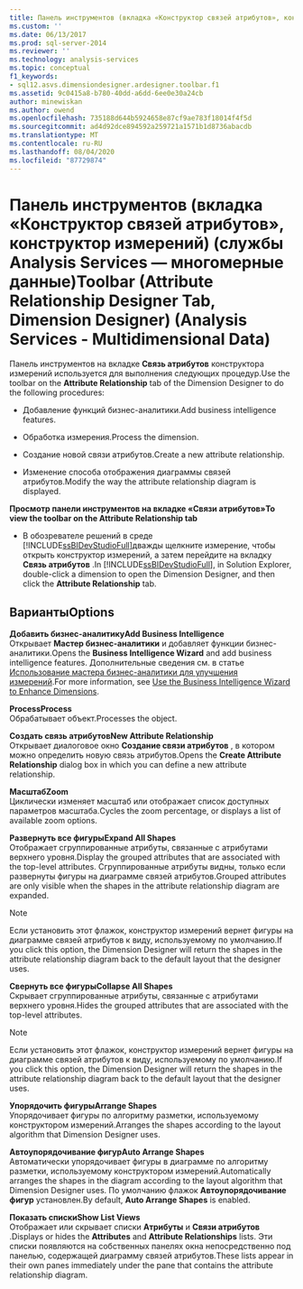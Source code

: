 ```yaml
---
title: Панель инструментов (вкладка «Конструктор связей атрибутов», конструктор измерений) (Analysis Services-многомерные данные) | Документация Майкрософт
ms.custom: ''
ms.date: 06/13/2017
ms.prod: sql-server-2014
ms.reviewer: ''
ms.technology: analysis-services
ms.topic: conceptual
f1_keywords:
- sql12.asvs.dimensiondesigner.ardesigner.toolbar.f1
ms.assetid: 9c0415a8-b780-40dd-a6dd-6ee0e30a24cb
author: minewiskan
ms.author: owend
ms.openlocfilehash: 735188d644b5924658e87cf9ae783f18014f4f5d
ms.sourcegitcommit: ad4d92dce894592a259721a1571b1d8736abacdb
ms.translationtype: MT
ms.contentlocale: ru-RU
ms.lasthandoff: 08/04/2020
ms.locfileid: "87729874"
---
```

# <a name="toolbar-attribute-relationship-designer-tab-dimension-designer-analysis-services---multidimensional-data"></a><span data-ttu-id="6547d-102">Панель инструментов (вкладка «Конструктор связей атрибутов», конструктор измерений) (службы Analysis Services — многомерные данные)</span><span class="sxs-lookup"><span data-stu-id="6547d-102">Toolbar (Attribute Relationship Designer Tab, Dimension Designer) (Analysis Services - Multidimensional Data)</span></span>
  <span data-ttu-id="6547d-103">Панель инструментов на вкладке **Связь атрибутов** конструктора измерений используется для выполнения следующих процедур.</span><span class="sxs-lookup"><span data-stu-id="6547d-103">Use the toolbar on the **Attribute Relationship** tab of the Dimension Designer to do the following procedures:</span></span>  
  
-   <span data-ttu-id="6547d-104">Добавление функций бизнес-аналитики.</span><span class="sxs-lookup"><span data-stu-id="6547d-104">Add business intelligence features.</span></span>  
  
-   <span data-ttu-id="6547d-105">Обработка измерения.</span><span class="sxs-lookup"><span data-stu-id="6547d-105">Process the dimension.</span></span>  
  
-   <span data-ttu-id="6547d-106">Создание новой связи атрибутов.</span><span class="sxs-lookup"><span data-stu-id="6547d-106">Create a new attribute relationship.</span></span>  
  
-   <span data-ttu-id="6547d-107">Изменение способа отображения диаграммы связей атрибутов.</span><span class="sxs-lookup"><span data-stu-id="6547d-107">Modify the way the attribute relationship diagram is displayed.</span></span>  
  
 <span data-ttu-id="6547d-108">**Просмотр панели инструментов на вкладке «Связи атрибутов»**</span><span class="sxs-lookup"><span data-stu-id="6547d-108">**To view the toolbar on the Attribute Relationship tab**</span></span>  
  
-   <span data-ttu-id="6547d-109">В обозревателе решений в среде [!INCLUDE[ssBIDevStudioFull](../includes/ssbidevstudiofull-md.md)]дважды щелкните измерение, чтобы открыть конструктор измерений, а затем перейдите на вкладку **Связь атрибутов** .</span><span class="sxs-lookup"><span data-stu-id="6547d-109">In [!INCLUDE[ssBIDevStudioFull](../includes/ssbidevstudiofull-md.md)], in Solution Explorer, double-click a dimension to open the Dimension Designer, and then click the **Attribute Relationship** tab.</span></span>  
  
## <a name="options"></a><span data-ttu-id="6547d-110">Варианты</span><span class="sxs-lookup"><span data-stu-id="6547d-110">Options</span></span>  
 <span data-ttu-id="6547d-111">**Добавить бизнес-аналитику**</span><span class="sxs-lookup"><span data-stu-id="6547d-111">**Add Business Intelligence**</span></span>  
 <span data-ttu-id="6547d-112">Открывает **Мастер бизнес-аналитики** и добавляет функции бизнес-аналитики.</span><span class="sxs-lookup"><span data-stu-id="6547d-112">Opens the **Business Intelligence Wizard** and add business intelligence features.</span></span> <span data-ttu-id="6547d-113">Дополнительные сведения см. в статье [Использование мастера бизнес-аналитики для улучшения измерений](use-the-business-intelligence-wizard-to-enhance-dimensions.md).</span><span class="sxs-lookup"><span data-stu-id="6547d-113">For more information, see [Use the Business Intelligence Wizard to Enhance Dimensions](use-the-business-intelligence-wizard-to-enhance-dimensions.md).</span></span>  
  
 <span data-ttu-id="6547d-114">**Process**</span><span class="sxs-lookup"><span data-stu-id="6547d-114">**Process**</span></span>  
 <span data-ttu-id="6547d-115">Обрабатывает объект.</span><span class="sxs-lookup"><span data-stu-id="6547d-115">Processes the object.</span></span>  
  
 <span data-ttu-id="6547d-116">**Создать связь атрибутов**</span><span class="sxs-lookup"><span data-stu-id="6547d-116">**New Attribute Relationship**</span></span>  
 <span data-ttu-id="6547d-117">Открывает диалоговое окно **Создание связи атрибутов** , в котором можно определить новую связь атрибутов.</span><span class="sxs-lookup"><span data-stu-id="6547d-117">Opens the **Create Attribute Relationship** dialog box in which you can define a new attribute relationship.</span></span>  
  
 <span data-ttu-id="6547d-118">**Масштаб**</span><span class="sxs-lookup"><span data-stu-id="6547d-118">**Zoom**</span></span>  
 <span data-ttu-id="6547d-119">Циклически изменяет масштаб или отображает список доступных параметров масштаба.</span><span class="sxs-lookup"><span data-stu-id="6547d-119">Cycles the zoom percentage, or displays a list of available zoom options.</span></span>  
  
 <span data-ttu-id="6547d-120">**Развернуть все фигуры**</span><span class="sxs-lookup"><span data-stu-id="6547d-120">**Expand All Shapes**</span></span>  
 <span data-ttu-id="6547d-121">Отображает сгруппированные атрибуты, связанные с атрибутами верхнего уровня.</span><span class="sxs-lookup"><span data-stu-id="6547d-121">Display the grouped attributes that are associated with the top-level attributes.</span></span> <span data-ttu-id="6547d-122">Сгруппированные атрибуты видны, только если развернуты фигуры на диаграмме связей атрибутов.</span><span class="sxs-lookup"><span data-stu-id="6547d-122">Grouped attributes are only visible when the shapes in the attribute relationship diagram are expanded.</span></span>  
  
> [!NOTE]  
>  <span data-ttu-id="6547d-123">Если установить этот флажок, конструктор измерений вернет фигуры на диаграмме связей атрибутов к виду, используемому по умолчанию.</span><span class="sxs-lookup"><span data-stu-id="6547d-123">If you click this option, the Dimension Designer will return the shapes in the attribute relationship diagram back to the default layout that the designer uses.</span></span>  
  
 <span data-ttu-id="6547d-124">**Свернуть все фигуры**</span><span class="sxs-lookup"><span data-stu-id="6547d-124">**Collapse All Shapes**</span></span>  
 <span data-ttu-id="6547d-125">Скрывает сгруппированные атрибуты, связанные с атрибутами верхнего уровня.</span><span class="sxs-lookup"><span data-stu-id="6547d-125">Hides the grouped attributes that are associated with the top-level attributes.</span></span>  
  
> [!NOTE]  
>  <span data-ttu-id="6547d-126">Если установить этот флажок, конструктор измерений вернет фигуры на диаграмме связей атрибутов к виду, используемому по умолчанию.</span><span class="sxs-lookup"><span data-stu-id="6547d-126">If you click this option, the Dimension Designer will return the shapes in the attribute relationship diagram back to the default layout that the designer uses.</span></span>  
  
 <span data-ttu-id="6547d-127">**Упорядочить фигуры**</span><span class="sxs-lookup"><span data-stu-id="6547d-127">**Arrange Shapes**</span></span>  
 <span data-ttu-id="6547d-128">Упорядочивает фигуры по алгоритму разметки, используемому конструктором измерений.</span><span class="sxs-lookup"><span data-stu-id="6547d-128">Arranges the shapes according to the layout algorithm that Dimension Designer uses.</span></span>  
  
 <span data-ttu-id="6547d-129">**Автоупорядочивание фигур**</span><span class="sxs-lookup"><span data-stu-id="6547d-129">**Auto Arrange Shapes**</span></span>  
 <span data-ttu-id="6547d-130">Автоматически упорядочивает фигуры в диаграмме по алгоритму разметки, используемому конструктором измерений.</span><span class="sxs-lookup"><span data-stu-id="6547d-130">Automatically arranges the shapes in the diagram according to the layout algorithm that Dimension Designer uses.</span></span> <span data-ttu-id="6547d-131">По умолчанию флажок **Автоупорядочивание фигур** установлен.</span><span class="sxs-lookup"><span data-stu-id="6547d-131">By default, **Auto Arrange Shapes** is enabled.</span></span>  
  
 <span data-ttu-id="6547d-132">**Показать списки**</span><span class="sxs-lookup"><span data-stu-id="6547d-132">**Show List Views**</span></span>  
 <span data-ttu-id="6547d-133">Отображает или скрывает списки **Атрибуты** и **Связи атрибутов** .</span><span class="sxs-lookup"><span data-stu-id="6547d-133">Displays or hides the **Attributes** and **Attribute Relationships** lists.</span></span> <span data-ttu-id="6547d-134">Эти списки появляются на собственных панелях окна непосредственно под панелью, содержащей диаграмму связей атрибутов.</span><span class="sxs-lookup"><span data-stu-id="6547d-134">These lists appear in their own panes immediately under the pane that contains the attribute relationship diagram.</span></span>  
  
  
